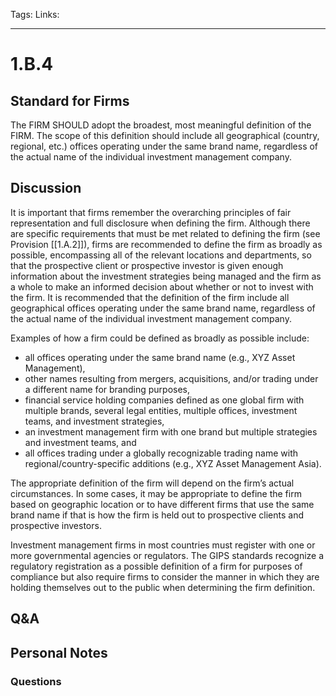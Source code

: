 Tags:
Links: 
___
# 1.B.4
## Standard for Firms
The FIRM SHOULD adopt the broadest, most meaningful definition of the FIRM. The scope of this definition should include all geographical (country, regional, etc.) offices operating under the same brand name, regardless of the actual name of the individual investment management company.
## Discussion
It is important that firms remember the overarching principles of fair representation and full disclosure when defining the firm. Although there are specific requirements that must be met related to defining the firm (see Provision [[1.A.2]]), firms are recommended to define the firm as broadly as possible, encompassing all of the relevant locations and departments, so that the prospective client or prospective investor is given enough information about the investment strategies being managed and the firm as a whole to make an informed decision about whether or not to invest with the firm. It is recommended that the definition of the firm include all geographical offices operating under the same brand name, regardless of the actual name of the individual investment management company.

Examples of how a firm could be defined as broadly as possible include:
- all offices operating under the same brand name (e.g., XYZ Asset Management),
- other names resulting from mergers, acquisitions, and/or trading under a different name for branding purposes,
- financial service holding companies defined as one global firm with multiple brands, several legal entities, multiple offices, investment teams, and investment strategies,
- an investment management firm with one brand but multiple strategies and investment teams, and
- all offices trading under a globally recognizable trading name with regional/country-specific additions (e.g., XYZ Asset Management Asia).

The appropriate definition of the firm will depend on the firm’s actual circumstances. In some cases, it may be appropriate to define the firm based on geographic location or to have different firms that use the same brand name if that is how the firm is held out to prospective clients and prospective investors.

Investment management firms in most countries must register with one or more governmental agencies or regulators. The GIPS standards recognize a regulatory registration as a possible definition of a firm for purposes of compliance but also require firms to consider the manner in which they are holding themselves out to the public when determining the firm definition.
## Q&A

## Personal Notes

### Questions